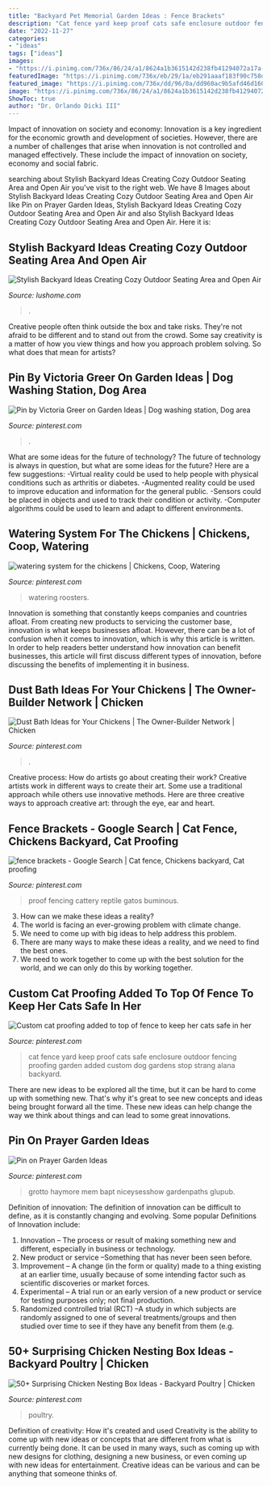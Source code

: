 ```yaml
---
title: "Backyard Pet Memorial Garden Ideas : Fence Brackets"
description: "Cat fence yard keep proof cats safe enclosure outdoor fencing proofing garden added custom dog gardens stop strang alana backyard"
date: "2022-11-27"
categories:
- "ideas"
tags: ["ideas"]
images:
- "https://i.pinimg.com/736x/86/24/a1/8624a1b3615142d238fb41294072a17a--cat-fence-cat-enclosure.jpg"
featuredImage: "https://i.pinimg.com/736x/eb/29/1a/eb291aaaf183f90c758d916e02dd66f9.jpg"
featured_image: "https://i.pinimg.com/736x/dd/96/0a/dd960ac9b5afd46d1608bcbd1a44bba7.jpg"
image: "https://i.pinimg.com/736x/86/24/a1/8624a1b3615142d238fb41294072a17a--cat-fence-cat-enclosure.jpg"
ShowToc: true
author: "Dr. Orlando Dicki III"
---
```



Impact of innovation on society and economy:
Innovation is a key ingredient for the economic growth and development of societies. However, there are a number of challenges that arise when innovation is not controlled and managed effectively. These include the impact of innovation on society, economy and social fabric.

	

		
searching about Stylish Backyard Ideas Creating Cozy Outdoor Seating Area and Open Air you've visit to the right web. We have 8 Images about Stylish Backyard Ideas Creating Cozy Outdoor Seating Area and Open Air like Pin on Prayer Garden Ideas, Stylish Backyard Ideas Creating Cozy Outdoor Seating Area and Open Air and also Stylish Backyard Ideas Creating Cozy Outdoor Seating Area and Open Air. Here it is:
		
    
## Stylish Backyard Ideas Creating Cozy Outdoor Seating Area And Open Air

<img loading=lazy src="https://www.lushome.com/wp-content/uploads/2016/07/outdoor-seating-area-home-theater-1.jpg" onerror="this.onerror=null;this.src='https://tse1.mm.bing.net/th?id=OIP.vLV0Seu7fg1Q5ukzIImwlAHaEn&amp;pid=15.1';" alt="Stylish Backyard Ideas Creating Cozy Outdoor Seating Area and Open Air">

_Source: lushome.com_

>. 

	

Creative people often think outside the box and take risks. They're not afraid to be different and to stand out from the crowd. Some say creativity is a matter of how you view things and how you approach problem solving. So what does that mean for artists?

    
## Pin By Victoria Greer On Garden Ideas | Dog Washing Station, Dog Area

<img loading=lazy src="https://i.pinimg.com/736x/20/84/0d/20840ddf9840e432e524db2f0af45707--dog-shower-dogs-and-kids.jpg" onerror="this.onerror=null;this.src='https://tse3.mm.bing.net/th?id=OIP.J3Lpd0lAbQ14qiWtHPE28AHaNK&amp;pid=15.1';" alt="Pin by Victoria Greer on Garden Ideas | Dog washing station, Dog area">

_Source: pinterest.com_

>. 

	

What are some ideas for the future of technology?
The future of technology is always in question, but what are some ideas for the future? Here are a few suggestions: 
-Virtual reality could be used to help people with physical conditions such as arthritis or diabetes. 
-Augmented reality could be used to improve education and information for the general public. 
-Sensors could be placed in objects and used to track their condition or activity. 
-Computer algorithms could be used to learn and adapt to different environments.

    
## Watering System For The Chickens | Chickens, Coop, Watering

<img loading=lazy src="https://i.pinimg.com/736x/8c/50/b6/8c50b6a82059bd75721e1445f1d5f5e6--for-the-the-chicken.jpg" onerror="this.onerror=null;this.src='https://tse2.mm.bing.net/th?id=OIP.2ETMRlVkhlOyca-JkWVqlQHaNI&amp;pid=15.1';" alt="watering system for the chickens | Chickens, Coop, Watering">

_Source: pinterest.com_

>watering roosters. 

	

Innovation is something that constantly keeps companies and countries afloat. From creating new products to servicing the customer base, innovation is what keeps businesses afloat. However, there can be a lot of confusion when it comes to innovation, which is why this article is written. In order to help readers better understand how innovation can benefit businesses, this article will first discuss different types of innovation, before discussing the benefits of implementing it in business.

    
## Dust Bath Ideas For Your Chickens | The Owner-Builder Network | Chicken

<img loading=lazy src="https://i.pinimg.com/736x/d1/f7/f0/d1f7f0bccf26b5c437dd236a0608c286.jpg" onerror="this.onerror=null;this.src='https://tse2.mm.bing.net/th?id=OIP.-mJz4MWeA25SMWhfMhK3KAHaJ7&amp;pid=15.1';" alt="Dust Bath Ideas for Your Chickens | The Owner-Builder Network | Chicken">

_Source: pinterest.com_

>. 

	

Creative process: How do artists go about creating their work?
Creative artists work in different ways to create their art. Some use a traditional approach while others use innovative methods. Here are three creative ways to approach creative art: through the eye, ear and heart.

    
## Fence Brackets - Google Search | Cat Fence, Chickens Backyard, Cat Proofing

<img loading=lazy src="https://i.pinimg.com/736x/dd/96/0a/dd960ac9b5afd46d1608bcbd1a44bba7.jpg" onerror="this.onerror=null;this.src='https://tse2.mm.bing.net/th?id=OIP.asNbgE7QKi3JXyzlb_qHiQHaLl&amp;pid=15.1';" alt="fence brackets - Google Search | Cat fence, Chickens backyard, Cat proofing">

_Source: pinterest.com_

>proof fencing cattery reptile gatos buminous. 

	

3. How can we make these ideas a reality?
1. The world is facing an ever-growing problem with climate change. 
2. We need to come up with big ideas to help address this problem. 
3. There are many ways to make these ideas a reality, and we need to find the best ones. 
4. We need to work together to come up with the best solution for the world, and we can only do this by working together.

    
## Custom Cat Proofing Added To Top Of Fence To Keep Her Cats Safe In Her

<img loading=lazy src="https://i.pinimg.com/736x/86/24/a1/8624a1b3615142d238fb41294072a17a--cat-fence-cat-enclosure.jpg" onerror="this.onerror=null;this.src='https://tse3.mm.bing.net/th?id=OIP.vK5PuhRU8QhgopWsktGt2ADYEg&amp;pid=15.1';" alt="Custom cat proofing added to top of fence to keep her cats safe in her">

_Source: pinterest.com_

>cat fence yard keep proof cats safe enclosure outdoor fencing proofing garden added custom dog gardens stop strang alana backyard. 

	

There are new ideas to be explored all the time, but it can be hard to come up with something new. That's why it's great to see new concepts and ideas being brought forward all the time. These new ideas can help change the way we think about things and can lead to some great innovations.

    
## Pin On Prayer Garden Ideas

<img loading=lazy src="https://i.pinimg.com/736x/28/4c/ad/284cad592f3884387a5f571b62f8c505--memorial-gardens-memorial-garden-ideas.jpg" onerror="this.onerror=null;this.src='https://tse3.mm.bing.net/th?id=OIP.sefKu96zqT1fOcVmH-02sgHaLq&amp;pid=15.1';" alt="Pin on Prayer Garden Ideas">

_Source: pinterest.com_

>grotto haymore mem bapt niceysesshow gardenpaths glupub. 

	

Definition of innovation:
The definition of innovation can be difficult to define, as it is constantly changing and evolving. Some popular Definitions of Innovation include:
1. Innovation – The process or result of making something new and different, especially in business or technology.
2. New product or service –Something that has never been seen before.
3. Improvement – A change (in the form or quality) made to a thing existing at an earlier time, usually because of some intending factor such as scientific discoveries or market forces.
4. Experimental – A trial run or an early version of a new product or service for testing purposes only; not final production. 
5. Randomized controlled trial (RCT) –A study in which subjects are randomly assigned to one of several treatments/groups and then studied over time to see if they have any benefit from them (e.g.

    
## 50+ Surprising Chicken Nesting Box Ideas - Backyard Poultry | Chicken

<img loading=lazy src="https://i.pinimg.com/736x/eb/29/1a/eb291aaaf183f90c758d916e02dd66f9.jpg" onerror="this.onerror=null;this.src='https://tse4.mm.bing.net/th?id=OIP.yX0Vh-TPNG_dAPiGZ07USAHaJ4&amp;pid=15.1';" alt="50+ Surprising Chicken Nesting Box Ideas - Backyard Poultry | Chicken">

_Source: pinterest.com_

>poultry. 

	

Definition of creativity: How it's created and used
Creativity is the ability to come up with new ideas or concepts that are different from what is currently being done. It can be used in many ways, such as coming up with new designs for clothing, designing a new business, or even coming up with new ideas for entertainment. Creative ideas can be various and can be anything that someone thinks of.

